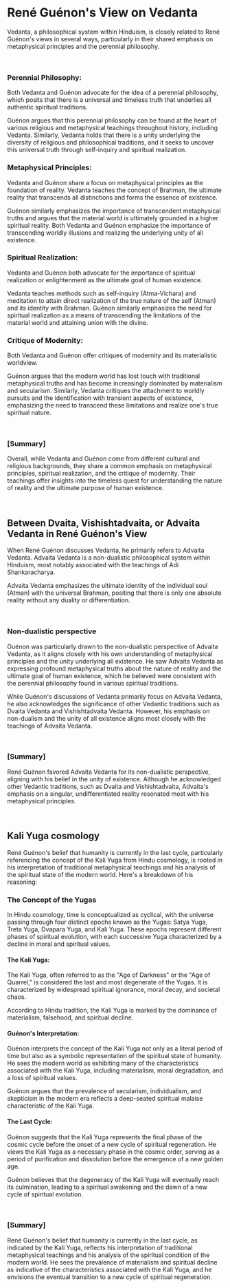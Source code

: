 # René Guénon's View on Vedanta

Vedanta, a philosophical system within Hinduism, is closely related to René Guénon's views in several ways, particularly in their shared emphasis on metaphysical principles and the perennial philosophy.

<br>

### Perennial Philosophy:

Both Vedanta and Guénon advocate for the idea of a perennial philosophy, which posits that there is a universal and timeless truth that underlies all authentic spiritual traditions.

Guénon argues that this perennial philosophy can be found at the heart of various religious and metaphysical teachings throughout history, including Vedanta. Similarly, Vedanta holds that there is a unity underlying the diversity of religious and philosophical traditions, and it seeks to uncover this universal truth through self-inquiry and spiritual realization.

### Metaphysical Principles:

Vedanta and Guénon share a focus on metaphysical principles as the foundation of reality. Vedanta teaches the concept of Brahman, the ultimate reality that transcends all distinctions and forms the essence of existence.

Guénon similarly emphasizes the importance of transcendent metaphysical truths and argues that the material world is ultimately grounded in a higher spiritual reality. Both Vedanta and Guénon emphasize the importance of transcending worldly illusions and realizing the underlying unity of all existence.

### Spiritual Realization:

Vedanta and Guénon both advocate for the importance of spiritual realization or enlightenment as the ultimate goal of human existence.

Vedanta teaches methods such as self-inquiry (Atma-Vichara) and meditation to attain direct realization of the true nature of the self (Atman) and its identity with Brahman. Guénon similarly emphasizes the need for spiritual realization as a means of transcending the limitations of the material world and attaining union with the divine.

### Critique of Modernity:

Both Vedanta and Guénon offer critiques of modernity and its materialistic worldview.

Guénon argues that the modern world has lost touch with traditional metaphysical truths and has become increasingly dominated by materialism and secularism. Similarly, Vedanta critiques the attachment to worldly pursuits and the identification with transient aspects of existence, emphasizing the need to transcend these limitations and realize one's true spiritual nature.

<br>

### [Summary]

Overall, while Vedanta and Guénon come from different cultural and religious backgrounds, they share a common emphasis on metaphysical principles, spiritual realization, and the critique of modernity. Their teachings offer insights into the timeless quest for understanding the nature of reality and the ultimate purpose of human existence.

<br>

## Between Dvaita, Vishishtadvaita, or Advaita Vedanta in René Guénon's View

When René Guénon discusses Vedanta, he primarily refers to Advaita Vedanta. Advaita Vedanta is a non-dualistic philosophical system within Hinduism, most notably associated with the teachings of Adi Shankaracharya.

Advaita Vedanta emphasizes the ultimate identity of the individual soul (Atman) with the universal Brahman, positing that there is only one absolute reality without any duality or differentiation.

<br>

### Non-dualistic perspective

Guénon was particularly drawn to the non-dualistic perspective of Advaita Vedanta, as it aligns closely with his own understanding of metaphysical principles and the unity underlying all existence. He saw Advaita Vedanta as expressing profound metaphysical truths about the nature of reality and the ultimate goal of human existence, which he believed were consistent with the perennial philosophy found in various spiritual traditions.

While Guénon's discussions of Vedanta primarily focus on Advaita Vedanta, he also acknowledges the significance of other Vedantic traditions such as Dvaita Vedanta and Vishishtadvaita Vedanta. However, his emphasis on non-dualism and the unity of all existence aligns most closely with the teachings of Advaita Vedanta.

<br>

### [Summary]

René Guénon favored Advaita Vedanta for its non-dualistic perspective, aligning with his belief in the unity of existence. Although he acknowledged other Vedantic traditions, such as Dvaita and Vishishtadvaita, Advaita's emphasis on a singular, undifferentiated reality resonated most with his metaphysical principles.

<br>

## Kali Yuga cosmology

René Guénon's belief that humanity is currently in the last cycle, particularly referencing the concept of the Kali Yuga from Hindu cosmology, is rooted in his interpretation of traditional metaphysical teachings and his analysis of the spiritual state of the modern world. Here's a breakdown of his reasoning:

### The Concept of the Yugas

In Hindu cosmology, time is conceptualized as cyclical, with the universe passing through four distinct epochs known as the Yugas: Satya Yuga, Treta Yuga, Dvapara Yuga, and Kali Yuga. These epochs represent different phases of spiritual evolution, with each successive Yuga characterized by a decline in moral and spiritual values.

#### The Kali Yuga:

The Kali Yuga, often referred to as the "Age of Darkness" or the "Age of Quarrel," is considered the last and most degenerate of the Yugas. It is characterized by widespread spiritual ignorance, moral decay, and societal chaos.

According to Hindu tradition, the Kali Yuga is marked by the dominance of materialism, falsehood, and spiritual decline.

#### Guénon's Interpretation:

Guénon interprets the concept of the Kali Yuga not only as a literal period of time but also as a symbolic representation of the spiritual state of humanity. He sees the modern world as exhibiting many of the characteristics associated with the Kali Yuga, including materialism, moral degradation, and a loss of spiritual values.

Guénon argues that the prevalence of secularism, individualism, and skepticism in the modern era reflects a deep-seated spiritual malaise characteristic of the Kali Yuga.

#### The Last Cycle:

Guénon suggests that the Kali Yuga represents the final phase of the cosmic cycle before the onset of a new cycle of spiritual regeneration. He views the Kali Yuga as a necessary phase in the cosmic order, serving as a period of purification and dissolution before the emergence of a new golden age.

Guénon believes that the degeneracy of the Kali Yuga will eventually reach its culmination, leading to a spiritual awakening and the dawn of a new cycle of spiritual evolution.

<br>

### [Summary]

René Guénon's belief that humanity is currently in the last cycle, as indicated by the Kali Yuga, reflects his interpretation of traditional metaphysical teachings and his analysis of the spiritual condition of the modern world. He sees the prevalence of materialism and spiritual decline as indicative of the characteristics associated with the Kali Yuga, and he envisions the eventual transition to a new cycle of spiritual regeneration.
